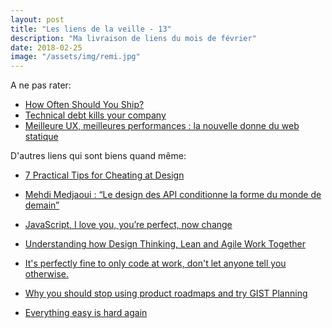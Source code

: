 ```yaml
---
layout: post
title: "Les liens de la veille - 13"
description: "Ma livraison de liens du mois de février"
date: 2018-02-25
image: "/assets/img/remi.jpg"
---
```


A ne pas rater:
- [How Often Should You Ship?](http://thecodist.com/article/how_often_should_you_ship)
- [Technical debt kills your company](https://medium.com/swlh/technical-debt-kills-your-company-bb4ea1cab8cb)
- [Meilleure UX, meilleures performances : la nouvelle donne du web statique](https://blog.dareboost.com/fr/2018/02/site-statique-performance-web/)

D'autres liens qui sont biens quand même:
- [7 Practical Tips for Cheating at Design](https://medium.com/refactoring-ui/7-practical-tips-for-cheating-at-design-40c736799886)
- [Mehdi Medjaoui : “Le design des API conditionne la forme du monde de demain”](https://www.kissmyfrogs.com/mehdi-medjaoui-oauth-api-startup/)
- [JavaScript, I love you, you’re perfect, now change](https://css-tricks.com/javascript-love-youre-perfect-now-change/)

- [Understanding how Design Thinking, Lean and Agile Work Together](https://www.thoughtworks.com/insights/blog/understanding-how-design-thinking-lean-and-agile-work-together)
- [It's perfectly fine to only code at work, don't let anyone tell you otherwise.](https://dev.to/ben/its-perfectly-fine-to-only-code-at-work-dont-let-anyone-tell-you-otherwise--25i3)
- [Why you should stop using product roadmaps and try GIST Planning](https://hackernoon.com/why-i-stopped-using-product-roadmaps-and-switched-to-gist-planning-3b7f54e271d1)
- [Everything easy is hard again](https://frankchimero.com/writing/everything-easy-is-hard-again/)

